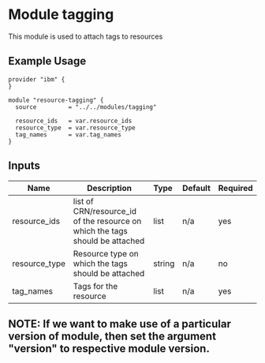 # Module tagging 

This module is used to attach tags to resources

## Example Usage
```
provider "ibm" {
}

module "resource-tagging" {
  source         = "../../modules/tagging"

  resource_ids   = var.resource_ids
  resource_type  = var.resource_type 
  tag_names      = var.tag_names
}
```

<!-- BEGINNING OF PRE-COMMIT-TERRAFORM DOCS HOOK -->
## Inputs


| Name            | Description                                                      | Type   | Default | Required |
|-----------------|------------------------------------------------------------------|:-------|---------|----------|
| resource\_ids   | list of CRN/resource_id of the resource on which the tags should be attached  | list   | n/a     | yes      |
| resource\_type  | Resource type on which the tags should be attached               | string | n/a     | no       |
| tag\_names      | Tags for the resource                                            | list   | n/a     | yes      |

## NOTE: If we want to make use of a particular version of module, then set the argument "version" to respective module version.